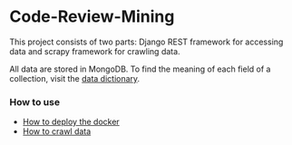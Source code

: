 # Code-Review-Mining
This project consists of two parts: Django REST framework for accessing data and scrapy framework for crawling data.

All data are stored in MongoDB. To find the meaning of each field of a collection, visit the [data dictionary](https://github.com/MingzhaoLiang/code-review-mining/wiki/Data-dictionary).

### How to use

* [How to deploy the docker](https://github.com/MingzhaoLiang/code-review-mining/wiki/How-to-deploy-the-docker)
* [How to crawl data](https://github.com/MingzhaoLiang/code-review-mining/wiki/How-to-crawl-data)
